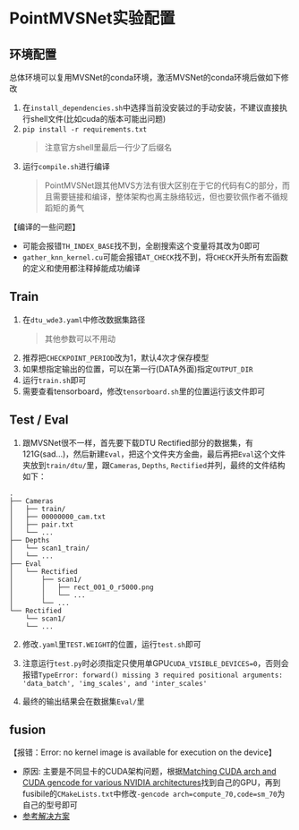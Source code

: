 # PointMVSNet实验配置

## 环境配置

总体环境可以复用MVSNet的conda环境，激活MVSNet的conda环境后做如下修改

1. 在`install_dependencies.sh`中选择当前没安装过的手动安装，不建议直接执行shell文件(比如cuda的版本可能出问题)
2. `pip install -r requirements.txt`
    > 注意官方shell里最后一行少了后缀名
3. 运行`compile.sh`进行编译
    > PointMVSNet跟其他MVS方法有很大区别在于它的代码有C的部分，而且需要链接和编译，整体架构也离主脉络较远，但也要钦佩作者不循规蹈矩的勇气

【编译的一些问题】
- 可能会报错`TH_INDEX_BASE`找不到，全剧搜索这个变量将其改为0即可
- `gather_knn_kernel.cu`可能会报错`AT_CHECK`找不到，将`CHECK`开头所有宏函数的定义和使用都注释掉能成功编译

## Train

1. 在`dtu_wde3.yaml`中修改数据集路径
    > 其他参数可以不用动
2. 推荐把`CHECKPOINT_PERIOD`改为1，默认4次才保存模型
3. 如果想指定输出的位置，可以在第一行(DATA外面)指定`OUTPUT_DIR`
4. 运行`train.sh`即可
5. 需要查看tensorboard，修改`tensorboard.sh`里的位置运行该文件即可

## Test / Eval

1. 跟MVSNet很不一样，首先要下载DTU Rectified部分的数据集，有121G(sad...)，然后新建`Eval`，把这个文件夹方金曲，最后再把`Eval`这个文件夹放到`train/dtu/`里，跟`Cameras`, `Depths`, `Rectified`并列，最终的文件结构如下：

```
.
├── Cameras
│   ├── train/
│   ├── 00000000_cam.txt
│   ├── pair.txt
│   └── ...
├── Depths
│   └── scan1_train/
│   └── ...
├── Eval
│   └── Rectified
│       ├── scan1/
│       │   ├── rect_001_0_r5000.png
│       │   └── ...
│       └── ...
└── Rectified
    └── scan1/
    └── ...
```

2. 修改`.yaml`里`TEST.WEIGHT`的位置，运行`test.sh`即可

3. 注意运行`test.py`时必须指定只使用单GPU`CUDA_VISIBLE_DEVICES=0`，否则会报错`TypeError: forward() missing 3 required positional arguments: 'data_batch', 'img_scales', and 'inter_scales'`

4. 最终的输出结果会在数据集`Eval/`里

## fusion

【报错：Error: no kernel image is available for execution on the device】

- 原因: 主要是不同显卡的CUDA架构问题，根据[Matching CUDA arch and CUDA gencode for various NVIDIA architectures](https://arnon.dk/matching-sm-architectures-arch-and-gencode-for-various-nvidia-cards/)找到自己的GPU，再到fusibile的`CMakeLists.txt`中修改`-gencode arch=compute_70,code=sm_70`为自己的型号即可
- [参考解决方案](https://github.com/YoYo000/MVSNet/issues/28)

